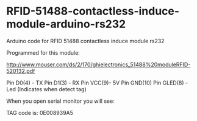 # RFID-51488-contactless-induce-module-arduino-rs232

Arduino code for RFID 51488 contactless induce module rs232

Programmed for this module:

http://www.mouser.com/ds/2/170/ghielectronics_51488%20moduleRFID-520132.pdf


Pin D0(4) -   TX 
Pin D1(3) -   RX
Pin VCC(9)-   5V
Pin GND(10)
Pin GLED(8) - Led (Indicates when detect tag)

When you open serial monitor you will see:

TAG code is:  0E008939A5

